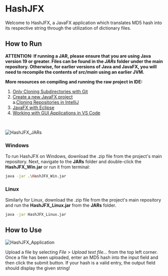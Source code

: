 # HashJFX
Welcome to HashJFX, a JavaFX application which translates MD5 hash into its respective string 
through the utilization of dictionary files.

## How to Run
**ATTENTION: If running a JAR, please ensure that you are using Java version 19 or greater.
Files can be found in the *JARs* folder under the main repository. Otherwise, for earlier versions of Java and JavaFX, 
you will need to recompile the contents of *src/main* using an earlier JVM.**

**More resources on compiling and running the raw project in IDE:**
  1. [Only Cloning Subdirectories with Git](https://stackoverflow.com/questions/600079/how-do-i-clone-a-subdirectory-only-of-a-git-repository)
  2. [Create a new JavaFX project](https://www.jetbrains.com/help/idea/cloning-repository.html#clone_project_from_welcome_screen)
    <br />a.[Cloning Repositories in IntelliJ](https://www.jetbrains.com/help/idea/cloning-repository.html#clone_project_from_welcome_screen)
  3. [JavaFX with Eclipse](https://www.javatpoint.com/javafx-with-eclipse)
  4. [Working with GUI Applications in VS Code](https://code.visualstudio.com/docs/java/java-gui#:~:text=Create%20a%20new%20JavaFX%20project,command%20Java%3A%20Create%20Java%20Project.)

<br />

![HashJFX_JARs](https://user-images.githubusercontent.com/25485988/216125684-ac285a2a-54d2-4ef5-8e9e-87e36253a096.PNG)

### Windows
To run HashJFX on Windows, download the .zip file from the project's main repository. Next,
navigate to the **JARs** folder and double-click the **HashJFX_Win.jar** or run it from terminal:
```sh
java -jar .\HashJFX_Win.jar
```

### Linux
Similarly for Linux, download the .zip file from the project's main repository and run the **HashJFX_Linux.jar** from the **JARs** folder.
```sh
java -jar HashJFX_Linux.jar
```

## How to Use

![HashJFX_Application](https://user-images.githubusercontent.com/25485988/216125710-5cbff461-7a07-4985-846a-fc6b317ce479.PNG)

Upload a file by selecting *File > Upload text file...* from the top left corner. Once a file has been uploaded,
enter an MD5 hash into the input field and then click the submit button. If your hash is a valid entry, the output field
should display the given string!

